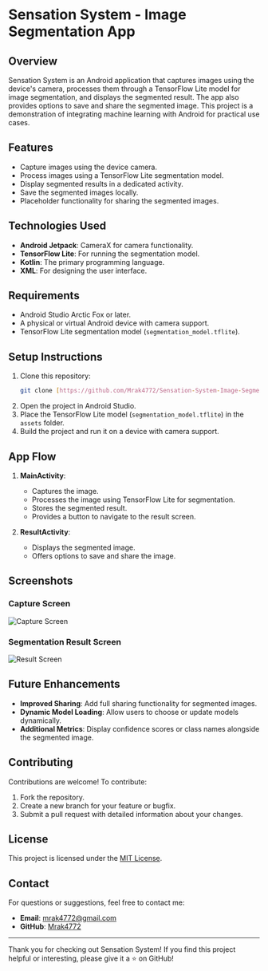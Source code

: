 # Sensation System - Image Segmentation App

## Overview
Sensation System is an Android application that captures images using the device's camera, processes them through a TensorFlow Lite model for image segmentation, and displays the segmented result. The app also provides options to save and share the segmented image. This project is a demonstration of integrating machine learning with Android for practical use cases.

## Features
- Capture images using the device camera.
- Process images using a TensorFlow Lite segmentation model.
- Display segmented results in a dedicated activity.
- Save the segmented images locally.
- Placeholder functionality for sharing the segmented images.

## Technologies Used
- **Android Jetpack**: CameraX for camera functionality.
- **TensorFlow Lite**: For running the segmentation model.
- **Kotlin**: The primary programming language.
- **XML**: For designing the user interface.

## Requirements
- Android Studio Arctic Fox or later.
- A physical or virtual Android device with camera support.
- TensorFlow Lite segmentation model (`segmentation_model.tflite`).

## Setup Instructions
1. Clone this repository:
   ```bash
   git clone [https://github.com/Mrak4772/Sensation-System-Image-Segmentation-App.git]
   ```
2. Open the project in Android Studio.
3. Place the TensorFlow Lite model (`segmentation_model.tflite`) in the `assets` folder.
4. Build the project and run it on a device with camera support.

## App Flow
1. **MainActivity**:
   - Captures the image.
   - Processes the image using TensorFlow Lite for segmentation.
   - Stores the segmented result.
   - Provides a button to navigate to the result screen.

2. **ResultActivity**:
   - Displays the segmented image.
   - Offers options to save and share the image.

## Screenshots
### Capture Screen
![Capture Screen](path/to/capture_screen.png)

### Segmentation Result Screen
![Result Screen](path/to/result_screen.png)

## Future Enhancements
- **Improved Sharing**: Add full sharing functionality for segmented images.
- **Dynamic Model Loading**: Allow users to choose or update models dynamically.
- **Additional Metrics**: Display confidence scores or class names alongside the segmented image.

## Contributing
Contributions are welcome! To contribute:
1. Fork the repository.
2. Create a new branch for your feature or bugfix.
3. Submit a pull request with detailed information about your changes.

## License
This project is licensed under the [MIT License](LICENSE).

## Contact
For questions or suggestions, feel free to contact me:
- **Email**: mrak4772@gmail.com
- **GitHub**: [Mrak4772](https://github.com/Mrak4772/Sensation-System-Image-Segmentation-App/)

---

Thank you for checking out Sensation System! If you find this project helpful or interesting, please give it a ⭐ on GitHub!

